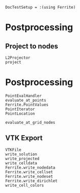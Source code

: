 ```@meta
DocTestSetup = :(using Ferrite)
```
# Postprocessing

## Project to nodes
```@docs
L2Projector
project
```


# Postprocessing
```@docs
PointEvalHandler
evaluate_at_points
Ferrite.PointValues
PointIterator
PointLocation
```

```@docs
evaluate_at_grid_nodes
```

## VTK Export

```@docs
VTKFile
write_solution
write_projected
write_celldata
Ferrite.write_nodedata
Ferrite.write_cellset
Ferrite.write_nodeset
Ferrite.write_dirichlet
write_cell_colors
```
